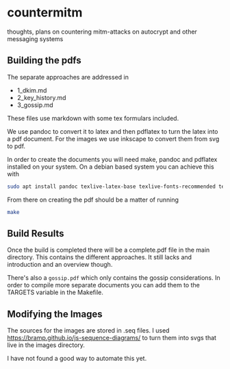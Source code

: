 # countermitm
thoughts, plans on countering mitm-attacks on autocrypt and other messaging systems

## Building the pdfs

The separate approaches are addressed in
* 1_dkim.md
* 2_key_history.md
* 3_gossip.md

These files use markdown with some tex formulars included.

We use pandoc to convert it to latex and then pdflatex to turn the latex
into a pdf document.
For the images we use inkscape to convert them from svg to pdf.

In order to create the documents you will need make, pandoc and pdflatex installed
on your system. On a debian based system you can achieve this with

```sh
sudo apt install pandoc texlive-latex-base texlive-fonts-recommended texlive-latex-extra inkscape
```

From there on creating the pdf should be a matter of running

```sh
make
```

## Build Results

Once the build is completed there will be a complete.pdf file in the
main directory. This contains the different approaches. It still lacks
and introduction and an overview though.

There's also a `gossip.pdf` which only contains the gossip
considerations. In order to compile more separate documents you can add
them to the TARGETS variable in the Makefile.

## Modifying the Images

The sources for the images are stored in .seq files.
I used https://bramp.github.io/js-sequence-diagrams/ to turn them into
svgs that live in the images directory.

I have not found a good way to automate this yet.
